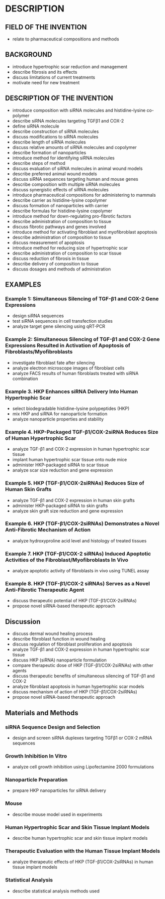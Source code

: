 # DESCRIPTION

## FIELD OF THE INVENTION

- relate to pharmaceutical compositions and methods

## BACKGROUND

- introduce hypertrophic scar reduction and management
- describe fibrosis and its effects
- discuss limitations of current treatments
- motivate need for new treatment

## DESCRIPTION OF THE INVENTION

- introduce composition with siRNA molecules and histidine-lysine co-polymer
- describe siRNA molecules targeting TGFβ1 and COX-2
- define siRNA molecule
- describe construction of siRNA molecules
- discuss modifications to siRNA molecules
- describe length of siRNA molecules
- discuss relative amounts of siRNA molecules and copolymer
- describe formation of nanoparticles
- introduce method for identifying siRNA molecules
- describe steps of method
- discuss evaluation of siRNA molecules in animal wound models
- describe preferred animal wound models
- discuss siRNA sequences targeting human and mouse genes
- describe composition with multiple siRNA molecules
- discuss synergistic effects of siRNA molecules
- introduce pharmaceutical compositions for administering to mammals
- describe carrier as histidine-lysine copolymer
- discuss formation of nanoparticles with carrier
- describe formulas for histidine-lysine copolymer
- introduce method for down-regulating pro-fibrotic factors
- describe administration of composition to tissue
- discuss fibrotic pathways and genes involved
- introduce method for activating fibroblast and myofibroblast apoptosis
- describe administration of composition to tissue
- discuss measurement of apoptosis
- introduce method for reducing size of hypertrophic scar
- describe administration of composition to scar tissue
- discuss reduction of fibrosis in tissue
- describe delivery of composition to tissue
- discuss dosages and methods of administration

## EXAMPLES

### Example 1: Simultaneous Silencing of TGF-β1 and COX-2 Gene Expressions

- design siRNA sequences
- test siRNA sequences in cell transfection studies
- analyze target gene silencing using qRT-PCR

### Example 2: Simultaneous Silencing of TGF-β1 and COX-2 Gene Expressions Resulted in Activation of Apoptosis of Fibroblasts/Myofibroblasts

- investigate fibroblast fate after silencing
- analyze electron microscope images of fibroblast cells
- analyze FACS results of human fibroblasts treated with siRNA combination

### Example 3. HKP Enhances siRNA Delivery Into Human Hypertrophic Scar

- select biodegradable histidine-lysine polypeptides (HKP)
- mix HKP and siRNA for nanoparticle formation
- analyze nanoparticle properties and stability

### Example 4. HKP-Packaged TGF-β1/COX-2siRNA Reduces Size of Human Hypertrophic Scar

- analyze TGF-β1 and COX-2 expression in human hypertrophic scar tissue
- implant human hypertrophic scar tissue onto nude mice
- administer HKP-packaged siRNA to scar tissue
- analyze scar size reduction and gene expression

### Example 5. HKP (TGF-β1/COX-2siRNAs) Reduces Size of Human Skin Grafts

- analyze TGF-β1 and COX-2 expression in human skin grafts
- administer HKP-packaged siRNA to skin grafts
- analyze skin graft size reduction and gene expression

### Example 6. HKP (TGF-β1/COX-2siRNAs) Demonstrates a Novel Anti-Fibrotic Mechanism of Action

- analyze hydroxyproline acid level and histology of treated tissues

### Example 7. HKP (TGF-β1/COX-2 siRNAs) Induced Apoptotic Activities of the Fibroblast/Myofibroblasts In Vivo

- analyze apoptotic activity of fibroblasts in vivo using TUNEL assay

### Example 8. HKP (TGF-β1/COX-2 siRNAs) Serves as a Novel Anti-Fibrotic Therapeutic Agent

- discuss therapeutic potential of HKP (TGF-β1/COX-2siRNAs)
- propose novel siRNA-based therapeutic approach

## Discussion

- discuss dermal wound healing process
- describe fibroblast function in wound healing
- discuss regulation of fibroblast proliferation and apoptosis
- analyze TGF-β1 and COX-2 expression in human hypertrophic scar tissue
- discuss HKP (siRNA) nanoparticle formulation
- compare therapeutic dose of HKP (TGF-β1/COX-2siRNAs) with other agents
- discuss therapeutic benefits of simultaneous silencing of TGF-β1 and COX-2
- analyze fibroblast apoptosis in human hypertrophic scar models
- discuss mechanism of action of HKP (TGF-β1/COX-2siRNAs)
- propose novel siRNA-based therapeutic approach

## Materials and Methods

### siRNA Sequence Design and Selection

- design and screen siRNA duplexes targeting TGFβ1 or COX-2 mRNA sequences

### Growth Inhibition In Vitro

- analyze cell growth inhibition using Lipofectamine 2000 formulations

### Nanoparticle Preparation

- prepare HKP nanoparticles for siRNA delivery

### Mouse

- describe mouse model used in experiments

### Human Hypertrophic Scar and Skin Tissue Implant Models

- describe human hypertrophic scar and skin tissue implant models

### Therapeutic Evaluation with the Human Tissue Implant Models

- analyze therapeutic effects of HKP (TGF-β1/COX-2siRNAs) in human tissue implant models

### Statistical Analysis

- describe statistical analysis methods used


